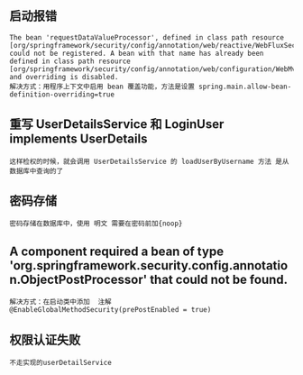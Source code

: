 ## 启动报错 
    The bean 'requestDataValueProcessor', defined in class path resource [org/springframework/security/config/annotation/web/reactive/WebFluxSecurityConfiguration.class], could not be registered. A bean with that name has already been defined in class path resource [org/springframework/security/config/annotation/web/configuration/WebMvcSecurityConfiguration.class] and overriding is disabled.
    解决方式：用程序上下文中启用 bean 覆盖功能，方法是设置 spring.main.allow-bean-definition-overriding=true
## 重写 UserDetailsService 和 LoginUser implements UserDetails
    这样检权的时候，就会调用 UserDetailsService 的 loadUserByUsername 方法 是从数据库中查询的了

## 密码存储
    密码存储在数据库中，使用 明文 需要在密码前加{noop}
## A component required a bean of type 'org.springframework.security.config.annotation.ObjectPostProcessor' that could not be found.
    解决方式：在启动类中添加  注解
    @EnableGlobalMethodSecurity(prePostEnabled = true)

## 权限认证失败
    不走实现的userDetailService


















